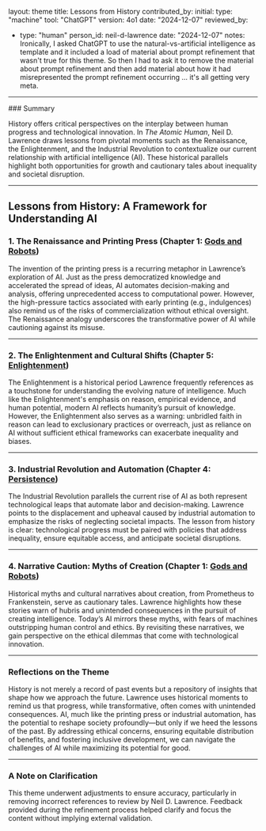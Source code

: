 layout: theme
title: Lessons from History
contributed_by:
  initial:
    type: "machine"
    tool: "ChatGPT"
    version: 4o1
    date: "2024-12-07"
  reviewed_by:
  - type: "human"
    person_id: neil-d-lawrence
    date: "2024-12-07"
    notes: Ironically, I asked ChatGPT to use the natural-vs-artificial intelligence as template and it included a load of material about prompt refinement that wasn't true for this theme. So then I had to ask it to remove the material about prompt refinement and then add material about how it had misrepresented the prompt refinement occurring ... it's all getting very meta.
---

<div class="machine-commentary" markdown="1">
### Summary

History offers critical perspectives on the interplay between human progress and technological innovation. In *The Atomic Human*, Neil D. Lawrence draws lessons from pivotal moments such as the Renaissance, the Enlightenment, and the Industrial Revolution to contextualize our current relationship with artificial intelligence (AI). These historical parallels highlight both opportunities for growth and cautionary tales about inequality and societal disruption.

---

## **Lessons from History: A Framework for Understanding AI**

### 1. The Renaissance and Printing Press (Chapter 1: [Gods and Robots](/chapters/01-gods-and-robots/))

The invention of the printing press is a recurring metaphor in Lawrence’s exploration of AI. Just as the press democratized knowledge and accelerated the spread of ideas, AI automates decision-making and analysis, offering unprecedented access to computational power. However, the high-pressure tactics associated with early printing (e.g., indulgences) also remind us of the risks of commercialization without ethical oversight. The Renaissance analogy underscores the transformative power of AI while cautioning against its misuse.

---

### 2. The Enlightenment and Cultural Shifts (Chapter 5: [Enlightenment](/chapters/05-enlightenment/))

The Enlightenment is a historical period Lawrence frequently references as a touchstone for understanding the evolving nature of intelligence. Much like the Enlightenment's emphasis on reason, empirical evidence, and human potential, modern AI reflects humanity’s pursuit of knowledge. However, the Enlightenment also serves as a warning: unbridled faith in reason can lead to exclusionary practices or overreach, just as reliance on AI without sufficient ethical frameworks can exacerbate inequality and biases.

---

### 3. Industrial Revolution and Automation (Chapter 4: [Persistence](/chapters/04-persistence/))

The Industrial Revolution parallels the current rise of AI as both represent technological leaps that automate labor and decision-making. Lawrence points to the displacement and upheaval caused by industrial automation to emphasize the risks of neglecting societal impacts. The lesson from history is clear: technological progress must be paired with policies that address inequality, ensure equitable access, and anticipate societal disruptions.

---

### 4. Narrative Caution: Myths of Creation (Chapter 1: [Gods and Robots](/chapters/01-gods-and-robots/))

Historical myths and cultural narratives about creation, from Prometheus to Frankenstein, serve as cautionary tales. Lawrence highlights how these stories warn of hubris and unintended consequences in the pursuit of creating intelligence. Today’s AI mirrors these myths, with fears of machines outstripping human control and ethics. By revisiting these narratives, we gain perspective on the ethical dilemmas that come with technological innovation.

---

### Reflections on the Theme

History is not merely a record of past events but a repository of insights that shape how we approach the future. Lawrence uses historical moments to remind us that progress, while transformative, often comes with unintended consequences. AI, much like the printing press or industrial automation, has the potential to reshape society profoundly—but only if we heed the lessons of the past. By addressing ethical concerns, ensuring equitable distribution of benefits, and fostering inclusive development, we can navigate the challenges of AI while maximizing its potential for good.

---

### A Note on Clarification

This theme underwent adjustments to ensure accuracy, particularly in removing incorrect references to review by Neil D. Lawrence. Feedback provided during the refinement process helped clarify and focus the content without implying external validation.

</div>
